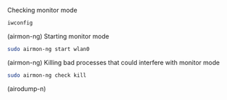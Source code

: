 Checking monitor mode
```bash
iwconfig
```
(airmon-ng) Starting monitor mode
```bash
sudo airmon-ng start wlan0
```
(airmon-ng) Killing bad processes that could interfere with monitor mode
```bash
sudo airmon-ng check kill
```
(airodump-n)